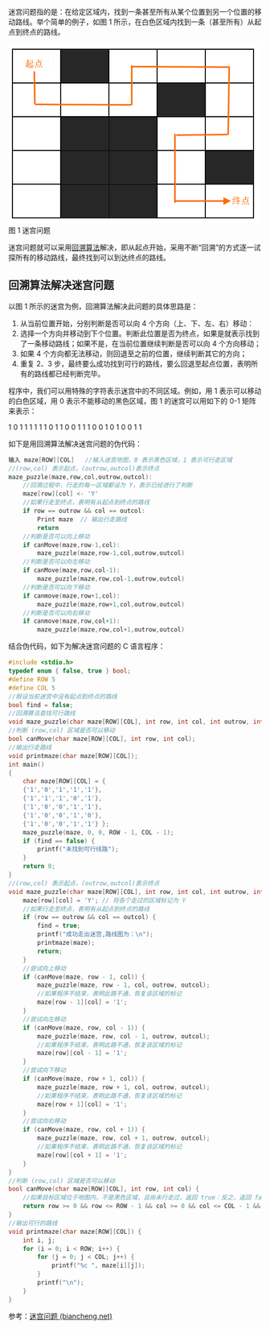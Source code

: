 迷宫问题指的是：在给定区域内，找到一条甚至所有从某个位置到另一个位置的移动路线。举个简单的例子，如图 1 所示，在白色区域内找到一条（甚至所有）从起点到终点的路线。



![img](imags/2-210R010224CU.gif)
图 1 迷宫问题


迷宫问题就可以采用[回溯算法](http://c.biancheng.net/algorithm/backtracking.html)解决，即从起点开始，采用不断“回溯”的方式逐一试探所有的移动路线，最终找到可以到达终点的路线。

## 回溯算法解决迷宫问题

以图 1 所示的迷宫为例，回溯算法解决此问题的具体思路是：

1. 从当前位置开始，分别判断是否可以向 4 个方向（上、下、左、右）移动：
2. 选择一个方向并移动到下个位置。判断此位置是否为终点，如果是就表示找到了一条移动路线；如果不是，在当前位置继续判断是否可以向 4 个方向移动；
3. 如果 4 个方向都无法移动，则回退至之前的位置，继续判断其它的方向；
4. 重复 2、3 步，最终要么成功找到可行的路线，要么回退至起点位置，表明所有的路线都已经判断完毕。


程序中，我们可以用特殊的字符表示迷宫中的不同区域。例如，用 1 表示可以移动的白色区域，用 0 表示不能移动的黑色区域，图 1 的迷宫可以用如下的 0-1 矩阵来表示：

1 0 1 1 1
1 1 1 0 1
1 0 0 1 1
1 0 0 1 0
1 0 0 1 1

如下是用回溯算法解决迷宫问题的伪代码：

```c
输入 maze[ROW][COL]   //输入迷宫地图，0 表示黑色区域，1 表示可行走区域
//(row,col) 表示起点，(outrow,outcol)表示终点
maze_puzzle(maze,row,col,outrow,outcol):
    //回溯过程中，行走的每一区域都设为 Y，表示已经进行了判断
    maze[row][col] <- 'Y'
    //如果行走至终点，表明有从起点到终点的路线
    if row == outrow && col == outcol:
        Print maze  // 输出行走路线
        return
    //判断是否可以向上移动
    if canMove(maze,row-1,col):
        maze_puzzle(maze,row-1,col,outrow,outcol)
    //判断是否可以向左移动
    if canMove(maze,row,col-1):
        maze_puzzle(maze,row,col-1,outrow,outcol)
    //判断是否可以向下移动
    if canmove(maze,row+1,col):
        maze_puzzle(maze,row+1,col,outrow,outcol)
    //判断是否可以向右移动
    if canmove(maze,row,col+1):
        maze_puzzle(maze,row,col+1,outrow,outcol)
```


结合伪代码，如下为解决迷宫问题的 C 语言程序：

```c
#include <stdio.h>
typedef enum { false, true } bool;
#define ROW 5
#define COL 5
//假设当前迷宫中没有起点到终点的路线
bool find = false;
//回溯算法查找可行路线
void maze_puzzle(char maze[ROW][COL], int row, int col, int outrow, int outcol);
//判断 (row,col) 区域是否可以移动
bool canMove(char maze[ROW][COL], int row, int col);
//输出行走路线
void printmaze(char maze[ROW][COL]);
int main()
{
    char maze[ROW][COL] = {
    {'1','0','1','1','1'},
    {'1','1','1','0','1'},
    {'1','0','0','1','1'},
    {'1','0','0','1','0'},
    {'1','0','0','1','1'} };
    maze_puzzle(maze, 0, 0, ROW - 1, COL - 1);
    if (find == false) {
        printf("未找到可行线路");
    }
    return 0;
}
//(row,col) 表示起点，(outrow,outcol)表示终点
void maze_puzzle(char maze[ROW][COL], int row, int col, int outrow, int outcol) {
    maze[row][col] = 'Y'; // 将各个走过的区域标记为 Y
    //如果行走至终点，表明有从起点到终点的路线
    if (row == outrow && col == outcol) {
        find = true;
        printf("成功走出迷宫,路线图为：\n");
        printmaze(maze);
        return;
    }
    //尝试向上移动
    if (canMove(maze, row - 1, col)) {
        maze_puzzle(maze, row - 1, col, outrow, outcol);
        //如果程序不结束，表明此路不通，恢复该区域的标记
        maze[row - 1][col] = '1';
    }
    //尝试向左移动
    if (canMove(maze, row, col - 1)) {
        maze_puzzle(maze, row, col - 1, outrow, outcol);
        //如果程序不结束，表明此路不通，恢复该区域的标记
        maze[row][col - 1] = '1';
    }
    //尝试向下移动
    if (canMove(maze, row + 1, col)) {
        maze_puzzle(maze, row + 1, col, outrow, outcol);
        //如果程序不结束，表明此路不通，恢复该区域的标记
        maze[row + 1][col] = '1';
    }
    //尝试向右移动
    if (canMove(maze, row, col + 1)) {
        maze_puzzle(maze, row, col + 1, outrow, outcol);
        //如果程序不结束，表明此路不通，恢复该区域的标记
        maze[row][col + 1] = '1';
    }
}
//判断 (row,col) 区域是否可以移动
bool canMove(char maze[ROW][COL], int row, int col) {
    //如果目标区域位于地图内，不是黑色区域，且尚未行走过，返回 true：反之，返回 false
    return row >= 0 && row <= ROW - 1 && col >= 0 && col <= COL - 1 && maze[row][col] != '0' && maze[row][col] != 'Y';
}
//输出可行的路线
void printmaze(char maze[ROW][COL]) {
    int i, j;
    for (i = 0; i < ROW; i++) {
        for (j = 0; j < COL; j++) {
            printf("%c ", maze[i][j]);
        }
        printf("\n");
    }
}
```



参考：[迷宫问题 (biancheng.net)](http://c.biancheng.net/algorithm/maze-puzzle.html)